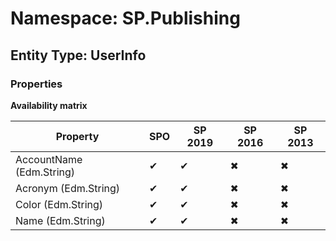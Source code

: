 # Namespace: SP.Publishing
## Entity Type: UserInfo

### Properties

**Availability matrix**

Property | SPO | SP 2019 | SP 2016 | SP 2013
----------|-----|---------|---------|--------
AccountName (Edm.String) | ✔ | ✔ | ✖ | ✖
Acronym (Edm.String) | ✔ | ✔ | ✖ | ✖
Color (Edm.String) | ✔ | ✔ | ✖ | ✖
Name (Edm.String) | ✔ | ✔ | ✖ | ✖

